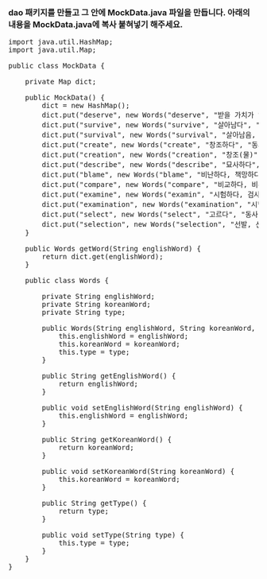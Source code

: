 ### dao 패키지를 만들고 그 안에 MockData.java 파일을 만듭니다. 아래의 내용을 MockData.java에 복사 붙혀넣기 해주세요.
<pre>
import java.util.HashMap;
import java.util.Map;

public class MockData {

    private Map<String, Words> dict;

    public MockData() {
        dict = new HashMap<String, Words>();
        dict.put("deserve", new Words("deserve", "받을 가치가 있다", "동사"));
        dict.put("survive", new Words("survive", "살아남다", "동사"));
        dict.put("survival", new Words("survival", "살아남음, 생존", "명사"));
        dict.put("create", new Words("create", "창조하다", "동사"));
        dict.put("creation", new Words("creation", "창조(물)", "명사"));
        dict.put("describe", new Words("describe", "묘사하다", "동사"));
        dict.put("blame", new Words("blame", "비난하다, 책망하다", "동사"));
        dict.put("compare", new Words("compare", "비교하다, 비유하다, 비교되다", "동사"));
        dict.put("examine", new Words("examin", "시험하다, 검사하다, 진찰하다", "동사"));
        dict.put("examination", new Words("examination", "시험, 조사, 검사", "명사"));
        dict.put("select", new Words("select", "고르다", "동사"));
        dict.put("selection", new Words("selection", "선발, 선택", "명사"));
    }

    public Words getWord(String englishWord) {
        return dict.get(englishWord);
    }

    public class Words {

        private String englishWord;
        private String koreanWord;
        private String type;

        public Words(String englishWord, String koreanWord, String type) {
            this.englishWord = englishWord;
            this.koreanWord = koreanWord;
            this.type = type;
        }

        public String getEnglishWord() {
            return englishWord;
        }

        public void setEnglishWord(String englishWord) {
            this.englishWord = englishWord;
        }

        public String getKoreanWord() {
            return koreanWord;
        }

        public void setKoreanWord(String koreanWord) {
            this.koreanWord = koreanWord;
        }

        public String getType() {
            return type;
        }

        public void setType(String type) {
            this.type = type;
        }
    }
}
</pre>
